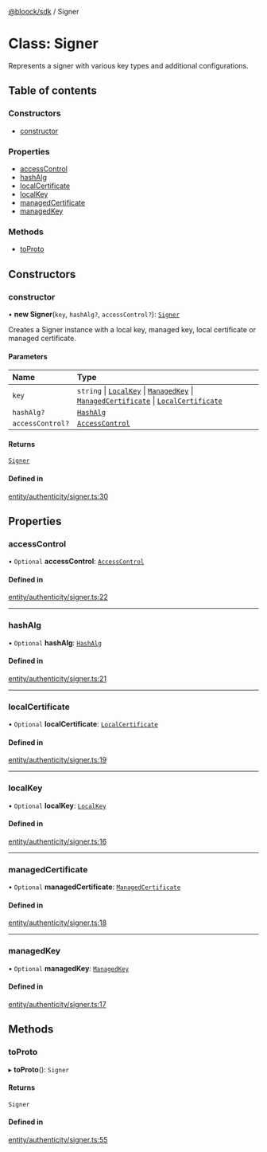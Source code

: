 [@bloock/sdk](../index.md) / Signer

# Class: Signer

Represents a signer with various key types and additional configurations.

## Table of contents

### Constructors

- [constructor](Signer.md#constructor)

### Properties

- [accessControl](Signer.md#accesscontrol)
- [hashAlg](Signer.md#hashalg)
- [localCertificate](Signer.md#localcertificate)
- [localKey](Signer.md#localkey)
- [managedCertificate](Signer.md#managedcertificate)
- [managedKey](Signer.md#managedkey)

### Methods

- [toProto](Signer.md#toproto)

## Constructors

### constructor

• **new Signer**(`key`, `hashAlg?`, `accessControl?`): [`Signer`](Signer.md)

Creates a Signer instance with a local key, managed key, local certificate or managed certificate.

#### Parameters

| Name | Type |
| :------ | :------ |
| `key` | `string` \| [`LocalKey`](LocalKey.md) \| [`ManagedKey`](ManagedKey.md) \| [`ManagedCertificate`](ManagedCertificate.md) \| [`LocalCertificate`](LocalCertificate.md) |
| `hashAlg?` | [`HashAlg`](../enums/HashAlg-1.md) |
| `accessControl?` | [`AccessControl`](AccessControl.md) |

#### Returns

[`Signer`](Signer.md)

#### Defined in

[entity/authenticity/signer.ts:30](https://github.com/bloock/bloock-sdk/blob/dcd4dc7/languages/js/src/entity/authenticity/signer.ts#L30)

## Properties

### accessControl

• `Optional` **accessControl**: [`AccessControl`](AccessControl.md)

#### Defined in

[entity/authenticity/signer.ts:22](https://github.com/bloock/bloock-sdk/blob/dcd4dc7/languages/js/src/entity/authenticity/signer.ts#L22)

___

### hashAlg

• `Optional` **hashAlg**: [`HashAlg`](../enums/HashAlg-1.md)

#### Defined in

[entity/authenticity/signer.ts:21](https://github.com/bloock/bloock-sdk/blob/dcd4dc7/languages/js/src/entity/authenticity/signer.ts#L21)

___

### localCertificate

• `Optional` **localCertificate**: [`LocalCertificate`](LocalCertificate.md)

#### Defined in

[entity/authenticity/signer.ts:19](https://github.com/bloock/bloock-sdk/blob/dcd4dc7/languages/js/src/entity/authenticity/signer.ts#L19)

___

### localKey

• `Optional` **localKey**: [`LocalKey`](LocalKey.md)

#### Defined in

[entity/authenticity/signer.ts:16](https://github.com/bloock/bloock-sdk/blob/dcd4dc7/languages/js/src/entity/authenticity/signer.ts#L16)

___

### managedCertificate

• `Optional` **managedCertificate**: [`ManagedCertificate`](ManagedCertificate.md)

#### Defined in

[entity/authenticity/signer.ts:18](https://github.com/bloock/bloock-sdk/blob/dcd4dc7/languages/js/src/entity/authenticity/signer.ts#L18)

___

### managedKey

• `Optional` **managedKey**: [`ManagedKey`](ManagedKey.md)

#### Defined in

[entity/authenticity/signer.ts:17](https://github.com/bloock/bloock-sdk/blob/dcd4dc7/languages/js/src/entity/authenticity/signer.ts#L17)

## Methods

### toProto

▸ **toProto**(): `Signer`

#### Returns

`Signer`

#### Defined in

[entity/authenticity/signer.ts:55](https://github.com/bloock/bloock-sdk/blob/dcd4dc7/languages/js/src/entity/authenticity/signer.ts#L55)
